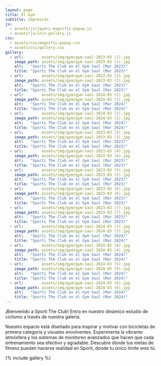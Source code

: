 ```yaml
---
layout: page
title: El Gym
subtitle: Impresión
js:
  - assets/js/jquery.magnific-popup.js
  - assets/js/init-gallery.js
css:
  - assets/css/magnific-popup.css
  - assets/css/gallery.css
gallery:
  - url:        assets/img/gym/gym-saul-2023-03 (1).jpg
    image_path: assets/img/gym/gym-saul-2023-03 (1).jpg
    alt:   "Sporti The Club en el Gym Saul (Mar 2023)"
    title: "Sporti The Club en el Gym Saul (Mar 2023)"
  - url:        assets/img/gym/gym-saul-2023-03 (2).jpg
    image_path: assets/img/gym/gym-saul-2023-03 (2).jpg
    alt:   "Sporti The Club en el Gym Saul (Mar 2023)"
    title: "Sporti The Club en el Gym Saul (Mar 2023)"
  - url:        assets/img/gym/gym-saul-2024-03 (1).jpg
    image_path: assets/img/gym/gym-saul-2024-03 (1).jpg
    alt:   "Sporti The Club en el Gym Saul (Mar 2024)"
    title: "Sporti The Club en el Gym Saul (Mar 2024)"
  - url:        assets/img/gym/gym-saul-2024-03 (2).jpg
    image_path: assets/img/gym/gym-saul-2024-03 (2).jpg
    alt:   "Sporti The Club en el Gym Saul (Mar 2024)"
    title: "Sporti The Club en el Gym Saul (Mar 2024)"
  - url:        assets/img/gym/gym-saul-2023-03 (3).jpg
    image_path: assets/img/gym/gym-saul-2023-03 (3).jpg
    alt:   "Sporti The Club en el Gym Saul (Mar 2023)"
    title: "Sporti The Club en el Gym Saul (Mar 2023)"
  - url:        assets/img/gym/gym-saul-2023-03 (4).jpg
    image_path: assets/img/gym/gym-saul-2023-03 (4).jpg
    alt:   "Sporti The Club en el Gym Saul (Mar 2023)"
    title: "Sporti The Club en el Gym Saul (Mar 2023)"
  - url:        assets/img/gym/gym-saul-2023-03 (5).jpg
    image_path: assets/img/gym/gym-saul-2023-03 (5).jpg
    alt:   "Sporti The Club en el Gym Saul (Mar 2023)"
    title: "Sporti The Club en el Gym Saul (Mar 2023)"
  - url:        assets/img/gym/gym-saul-2023-03 (6).jpg
    image_path: assets/img/gym/gym-saul-2023-03 (6).jpg
    alt:   "Sporti The Club en el Gym Saul (Mar 2023)"
    title: "Sporti The Club en el Gym Saul (Mar 2023)"
  - url:        assets/img/gym/gym-saul-2023-03 (7).jpg
    image_path: assets/img/gym/gym-saul-2023-03 (7).jpg
    alt:   "Sporti The Club en el Gym Saul (Mar 2023)"
    title: "Sporti The Club en el Gym Saul (Mar 2023)"
  - url:        assets/img/gym/gym-saul-2024-03 (3).jpg
    image_path: assets/img/gym/gym-saul-2024-03 (3).jpg
    alt:   "Sporti The Club en el Gym Saul (Mar 2024)"
    title: "Sporti The Club en el Gym Saul (Mar 2024)"
  - url:        assets/img/gym/gym-saul-2024-03 (4).jpg
    image_path: assets/img/gym/gym-saul-2024-03 (4).jpg
    alt:   "Sporti The Club en el Gym Saul (Mar 2024)"
    title: "Sporti The Club en el Gym Saul (Mar 2024)"
  - url:        assets/img/gym/gym-saul-2024-03 (5).jpg
    image_path: assets/img/gym/gym-saul-2024-03 (5).jpg
    alt:   "Sporti The Club en el Gym Saul (Mar 2024)"
    title: "Sporti The Club en el Gym Saul (Mar 2024)"
  - url:        assets/img/gym/gym-saul-2024-03 (6).jpg
    image_path: assets/img/gym/gym-saul-2024-03 (6).jpg
    alt:   "Sporti The Club en el Gym Saul (Mar 2024)"
    title: "Sporti The Club en el Gym Saul (Mar 2024)"
---
```


¡Bienvenido a Sporti The Club! Entra en nuestro dinámico estudio de ciclismo a través de nuestra galería. 

Nuestro espacio está diseñado para inspirar y motivar con bicicletas de primera categoría y visuales envolventes. Experimenta la vibrante atmósfera y los sistemas de monitoreo avanzados que hacen que cada entrenamiento sea efectivo y agradable. Descubre dónde tus metas de fitness pueden hacerse realidad en Sporti, donde tu único límite eres tú.

{% include gallery %}
